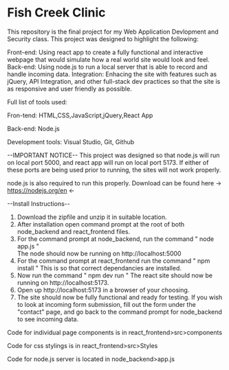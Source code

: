 # Fish Creek Clinic 

This repository is the final project for my Web Application Devlopment and Security class. This project was designed to highlight the following:

Front-end: Using react app to create a fully functional and interactive webpage that would simulate how a real world site would look and feel.
Back-end: Using node.js to run a local server that is able to record and handle incoming data.
Integration: Enhacing the site with features such as jQuery, API Integration, and other full-stack dev practices so that the site is as responsive and user friendly as possible.

Full list of tools used:


Fron-tend: HTML,CSS,JavaScript,jQuery,React App


Back-end: Node.js


Development tools: Visual Studio, Git, Github



--IMPORTANT NOTICE--
This project was designed so that node.js will run on local port 5000, and react app will run on local port 5173. If either of these ports are being used prior to running, the sites will not work properly.

node.js is also required to run this properly. Download can be found here -> https://nodejs.org/en <-



--Install Instructions--

1. Download the zipfile and unzip it in suitable location.
2. After installation open command prompt at the root of both node_backend and react_frontend files.
3. For the command prompt at node_backend, run the command " node app.js "  
The node should now be running on http://localhost:5000
4. For the command prompt at react_frontend run the command " npm install " 
This is so that correct dependancies are installed.
5. Now run the command " npm dev run "
The react site should now be running on http://localhost:5173.
6. Open up http://localhost:5173 in a browser of your choosing.
7. The site should now be fully functional and ready for testing.
If you wish to look at incoming form submission, fill out the form under the "contact" page, and go back to the command prompt for node_backend to see incoming data.

Code for individual page components is in react_frontend>src>components


Code for css stylings is in react_frontend>src>Styles


Code for node.js server is located in node_backend>app.js
